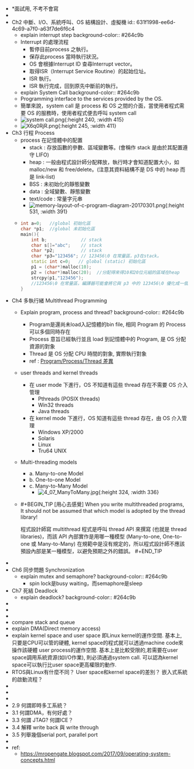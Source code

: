 - *面試用, 不考不會寫
-
- Ch2 中斷、I/O、系統呼叫、OS 結構設計、虛擬機
  id:: 631f1998-ee6d-4c69-a7f0-a63f7de6f6c4
	- explain interrupt step
	  background-color:: #264c9b
	- Interrupt 的處理流程
		- 暫停目前process 之執行。
		- 保存此process 當時執行狀況。
		- OS 會根據Interrupt ID 查尋Interrupt vector。
		- 取得ISR（Interrupt Service Routine）的起始位址。
		- ISR 執行。
		- ISR 執行完成，回到原先中斷前的執行。
	- explain  System Call
	  background-color:: #264c9b
	- Programming interface to the services provided by the OS.
	- 簡單來說，system call 是 process 和 OS 之間的介面，當使用者程式需要 OS 的服務時，使用者程式便去呼叫 system call
	- ![system call.png](../assets/system_call_1663039365360_0.png){:height 240, :width 415}
	- ![X6q0RjR.png](../assets/X6q0RjR_1663039590653_0.png){:height 245, :width 411}
- Ch3 行程 Process
	- process 在記憶體中的配置
		- stack : 存放函數的參數、區域變數等。(會稱作 stack 是由於其配置遵守 LIFO)
		- heap : 一般由程式設計師分配釋放，執行時才會知道配置大小，如 malloc/new 和 free/delete。(注意其資料結構不是 DS 中的 heap 而是 link-list)
		- BSS : 未初始化的靜態變數
		- data : 全域變數、靜態變數
		- text/code : 常量字元串
		- ![memory-layout-of-c-program-diagram-20170301.png](../assets/memory-layout-of-c-program-diagram-20170301_1662982934418_0.png){:height 531, :width 391}
	- ```C++
	  int a=0;   //global 初始化區
	  char *p1;  //global 未初始化區
	  main(){
	      int b;             // stack
	      char s[]="abc";    // stack
	      char *p2;          // stack
	      char *p3="123456"; // 123456\0 在常量區，p3在stack。
	      static int c=0;   // global (static) 初始化區
	      p1 = (char*)malloc(10);
	      p2 = (char*)malloc(20);  //分配得來得10和20位元組的區域在heap
	      strcpy(p1,"123456");  
	      //123456\0 在常量區，編譯器可能會將它與 p3 中的 123456\0 優化成一個地方。
	  }
	  ```
- Ch4 多執行緒 Multithread Programming
	- Explain program, process and thread?
	  background-color:: #264c9b
		- Program是還尚未load入記憶體的bin file, 相同 Program 的 Process 可以多個同時存在
		- Process 意旨已經執行並且 load 到記憶體中的 Program, 是 OS 分配資源的對象
		- Thread 是 OS 分配 CPU 時間的對象, 實際執行對象
		- ref : [Program/Process/Thread 差異](https://totoroliu.medium.com/program-process-thread-%E5%B7%AE%E7%95%B0-4a360c7345e5)
	- user threads and kernel threads
		- 在 user mode 下進行，OS 不知道有這些 thread 存在不需要 OS 介入管理
			- Pthreads (POSIX threads)
			- Win32 threads
			- Java threads
		- 在 kernel mode 下進行，OS 知道有這些 thread 存在，由 OS 介入管理
			- Windows XP/2000
			- Solaris
			- Linux
			- Tru64 UNIX
	- Multi-threading models
		- a. Many-to-one Model
		- b. One-to-one Model
		- c. Many-to-Many Model
			- ![4_07_ManyToMany.jpg](../assets/4_07_ManyToMany_1663038278145_0.jpg){:height 324, :width 336}
	- #+BEGIN_TIP
	  [用心去感覺] When you write multithreaded programs, It should not be assumed that which model is adopted by the thread library!
	  
	  程式設計師寫 multithread 程式是呼叫 thread API 來撰寫 (也就是 thread libraries)，而該 API 內部實作是用哪一種模型 (Many-to-one, One-to-one 或 Many-to-Many) 在規範中是沒有規定的，所以程式設計師不應該預設內部是某一種模型，以避免預期之外的錯誤。
	   #+END_TIP
-
- Ch6 同步問題 Synchronization
	- explain mutex and semaphore?
	  background-color:: #264c9b
		- spin lock是busy waiting，而semaphore是sleep
- Ch7 死結 Deadlock
	- explain deadlock?
	  background-color:: #264c9b
-
-
-
- compare stack and queue
- explain DMA(Direct memory access)
- explain kernel space and user space
  即Linux kernel的運作空間. 基本上, 只要是CPU可以管的硬體, kernel space的程式就可以透過machine code來操作該硬體
  user process的運作空間. 基本上是比較受限的,若需要在user space調用系統資源(如I/O作業), 則必須通過system call.
  可以認為kernel space可以執行比user space更高權限的動作.
- RTOS與Linux有什麼不同？
  User space和kernel space的差別？
  嵌入式系統的啟動流程？
-
-
-
- 2.9 何謂即時多工系統？
- 3.1 何謂DMA，有何好處？
- 3.3 何謂 JTAG? 何謂ICE？
- 3.4 解釋 write back 與 write through
- 3.5 列舉幾個serial port, parallel port
-
- ref:
	- https://mropengate.blogspot.com/2017/09/operating-system-concepts.html
